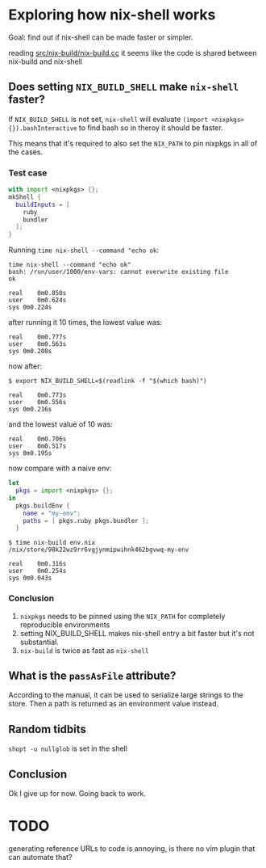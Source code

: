 # Exploring how nix-shell works

Goal: find out if nix-shell can be made faster or simpler.

reading [src/nix-build/nix-build.cc](https://github.com/NixOS/nix/blob/f9a2ea44867cd1dbb408bca4df0ced806137b7f7/src/nix-build/nix-build.cc)
it seems like the code is shared between nix-build and nix-shell

## Does setting `NIX_BUILD_SHELL` make `nix-shell` faster?

If `NIX_BUILD_SHELL` is not set, `nix-shell` will evaluate `(import <nixpkgs>
{}).bashInteractive` to find bash so in theroy it should be faster.

This means that it's required to also set the `NIX_PATH` to pin nixpkgs in all
of the cases.

### Test case

```nix
with import <nixpkgs> {};
mkShell {
  buildInputs = [
    ruby
    bundler
  ];
}
```

Running `time nix-shell --command "echo ok`:

```
time nix-shell --command "echo ok"
bash: /run/user/1000/env-vars: cannot overwrite existing file
ok

real	0m0.850s
user	0m0.624s
sys	0m0.224s
```

after running it 10 times, the lowest value was:

```
real	0m0.777s
user	0m0.563s
sys	0m0.208s

```

now after:
```
$ export NIX_BUILD_SHELL=$(readlink -f "$(which bash)")
```

```
real	0m0.773s
user	0m0.556s
sys	0m0.216s
```

and the lowest value of 10 was:

```
real	0m0.706s
user	0m0.517s
sys	0m0.195s
```

now compare with a naive env:

```nix
let
  pkgs = import <nixpkgs> {};
in
  pkgs.buildEnv {
    name = "my-env";
    paths = [ pkgs.ruby pkgs.bundler ];
  }
```

```
$ time nix-build env.nix 
/nix/store/98k22wz9rr6vgjynmipwihnk462bgvwq-my-env

real	0m0.316s
user	0m0.254s
sys	0m0.043s
```

### Conclusion

1. `nixpkgs` needs to be pinned using the `NIX_PATH` for completely
   reproducible environments
2. setting NIX_BUILD_SHELL makes nix-shell entry a bit faster but it's not
   substantial.
3. `nix-build` is twice as fast as `nix-shell`
   
## What is the `passAsFile` attribute?

According to the manual, it can be used to serialize large strings to the
store. Then a path is returned as an environment value instead.

## Random tidbits

`shopt -u nullglob` is set in the shell

## Conclusion

Ok I give up for now. Going back to work.






# TODO

generating reference URLs to code is annoying, is there no vim plugin that can
automate that?
